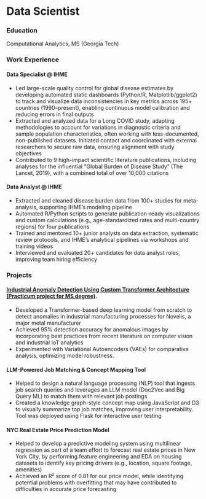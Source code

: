 # Data Scientist

### Education
Computational Analytics, MS (Georgia Tech)

### Work Experience
#### Data Specialist @ IHME
- Led large-scale quality control for global disease estimates by developing automated static dashboards (Python/R, Matplotlib/ggplot2) to track and visualize data inconsistencies in key metrics across 195+ countries (1990–present), enabling continuous model calibration and reducing errors in final outputs
- Extracted and analyzed data for a Long COVID study, adapting methodologies to account for variations in diagnostic criteria and sample population characteristics, often working with less-documented, non-published datasets. Initiated contact and coordinated with external researchers to secure raw data, ensuring alignment with study objectives
- Contributed to 9 high-impact scientific literature publications, including analyses for the influential "Global Burden of Disease Study” (The Lancet, 2019), with a combined total of over 10,000 citations

#### Data Analyst @ IHME
- Extracted and cleaned disease burden data from 100+ studies for meta-analysis, supporting IHME’s modeling pipeline
- Automated R/Python scripts to generate publication-ready visualizations and custom calculations (e.g., age-standardized rates and multi-country regions) for four publications
- Trained and mentored 10+ junior analysts on data extraction, systematic review protocols, and IHME’s analytical pipelines via workshops and training videos
- Interviewed and evaluated 20+ candidates for data analyst roles, improving team hiring efficiency

### Projects
#### [Industrial Anomaly Detection Using Custom Transformer Architecture (Practicum project for MS degree)](https://github.com/nreinig3/anomaly-detection-project/blob/main/README.md).
- Developed a Transformer-based deep learning model from scratch to detect anomalies in industrial manufacturing processes for Novelis, a major metal manufacturer
- Achieved 95% detection accuracy for anomalous images by incorporating best practices from recent literature on computer vision and industrial IoT analytics
- Experimented with Variational Autoencoders (VAEs) for comparative analysis, optimizing model robustness.

#### LLM-Powered Job Matching & Concept Mapping Tool
- Helped to design a natural language processing (NLP) tool that ingests job search queries and leverages an LLM model (Doc2Vec and Big Query ML) to match them with relevant job postings
- Created a knowledge graph-style concept map using JavaScript and D3 to visually summarize top job matches, improving user interpretability. Tool was deployed using Flask for interactive user testing

#### NYC Real Estate Price Prediction Model
- Helped to develop a predictive modeling system using multilinear regression as part of a team effort to forecast real estate prices in New York City, by performing feature engineering and EDA on housing datasets to identify key pricing drivers (e.g., location, square footage, amenities)
- Achieved an R² score of 0.81 for our price model, while identifying potential problems with overfitting that may have contributed to difficulties in accurate price forecasting
